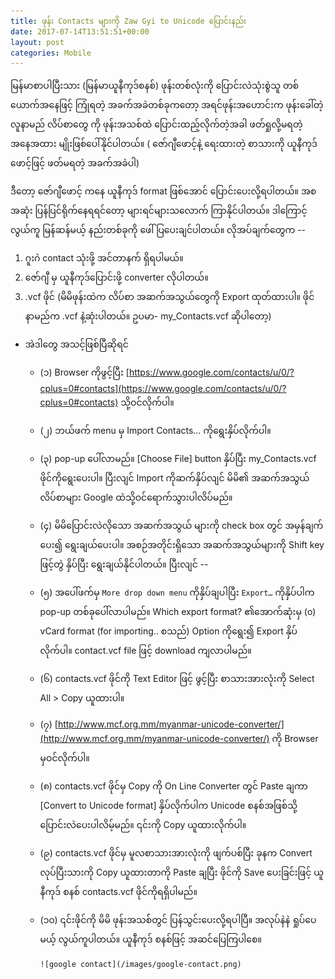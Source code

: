 ```yaml
---
title: ဖုန်း Contacts များကို Zaw Gyi to Unicode ပြောင်းနည်း
date: 2017-07-14T13:51:51+00:00
layout: post
categories: Mobile
---
```


မြန်မာစာပါပြီးသား (မြန်မာယူနီကုဒ်စနစ်) ဖုန်းတစ်လုံးကို ပြောင်းလဲသုံးစွဲသူ တစ်ယောက်အနေဖြင့် ကြုံရတဲ့ အခက်အခဲတစ်ခုကတော့ အရင်ဖုန်းအဟောင်းက ဖုန်းခေါ်တဲ့ လူနာမည် လိပ်စာတွေ ကို ဖုန်းအသစ်ထဲ ပြောင်းထည့်လိုက်တဲ့အခါ ဖတ်ရှုလို့မရတဲ့ အနေအထား မျိုးဖြစ်ပေါ်နိုင်ပါတယ်။ ( ဇော်ဂျီဖောင့်နဲ့ ရေးထားတဲ့ စာသားကို ယူနီကုဒ်ဖောင့်ဖြင့် ဖတ်မရတဲ့ အခက်အခဲပါ)

ဒီတော့ ဇော်ဂျီဖောင့် ကနေ ယူနီကုဒ် format ဖြစ်အောင် ပြောင်းပေးလို့ရပါတယ်။ အစအဆုံး ပြန်ပြင်ရိုက်နေရရင်တော့ များရင်များသလောက် ကြာနိုင်ပါတယ်။ ဒါကြောင့် လွယ်ကူ မြန်ဆန်မယ့် နည်းတစ်ခုကို ဖေါ်ပြပေးချင်ပါတယ်။
လိုအပ်ချက်တွေက --
1. ဂူးဂဲ contact သုံးဖို့ အင်တာနက် ရှိရပါမယ်။
2. ဇော်ဂျီ မှ ယူနီကုဒ်ပြောင်းဖို့ converter လိုပါတယ်။
3. .vcf ဖိုင် (မိမိဖုန်းထဲက လိပ်စာ အဆက်အသွယ်တွေကို Export ထုတ်ထားပါ။ ဖိုင်နာမည်က .vcf နဲ့ဆုံးပါတယ်။ ဥပမာ- my_Contacts.vcf ဆိုပါတော့)
- အဲဒါတွေ အသင့်ဖြစ်ပြီဆိုရင်
  - (၁) Browser ကိုဖွင့်ပြီး [https://www.google.com/contacts/u/0/?cplus=0#contacts](https://www.google.com/contacts/u/0/?cplus=0#contacts) သို့ဝင်လိုက်ပါ။
  - (၂) ဘယ်ဖက် menu မှ Import Contacts… ကိုရွေးနှိပ်လိုက်ပါ။
  - (၃) pop-up ပေါ်လာမည်။ [Choose File] button နှိပ်ပြီး my_Contacts.vcf ဖိုင်ကိုရွေးပေးပါ။ ပြီးလျင် Import ကိုဆက်နှိပ်လျင် မိမိ၏ အဆက်အသွယ် လိပ်စာများ Google ထဲသို့ဝင်ရောက်သွားပါလိပ်မည်။
  - (၄) မိမိပြောင်းလဲလိုသော အဆက်အသွယ် များကို check box တွင် အမှန်ချက်ပေး၍ ရွေးချယ်ပေးပါ။ အစဉ်အတိုင်းရှိသော အဆက်အသွယ်များကို Shift key ဖြင့်တွဲ နှိပ်ပြီး ရွေးချယ်နိုင်ပါတယ်။ ပြီးလျင် --
  - (၅) အပေါ်ဖက်မှ `More drop down menu` ကိုနှိပ်ချပါပြီး `Export…` ကိုနှိပ်ပါက pop-up တစ်ခုပေါ်လာပါမည်။ Which export format? ၏အောက်ဆုံးမှ (o) vCard format (for importing.. စသည်) Option ကိုရွေး၍ Export နှိပ်လိုက်ပါ။ contact.vcf file ဖြင့် download ကျလာပါမည်။ 
  - (၆) contacts.vcf ဖိုင်ကို Text Editor ဖြင့် ဖွင့်ပြီး စာသားအားလုံးကို Select All > Copy ယူထားပါ။
  - (၇) [http://www.mcf.org.mm/myanmar-unicode-converter/](http://www.mcf.org.mm/myanmar-unicode-converter/) ကို Browser မှဝင်လိုက်ပါ။
  - (၈) contacts.vcf ဖိုင်မှ Copy ကို On Line Converter တွင် Paste ချကာ [Convert to Unicode format] နှိပ်လိုက်ပါက Unicode စနစ်အဖြစ်သို့ ပြောင်းလဲပေးပါလိမ့်မည်။ ၎င်းကို Copy ယူထားလိုက်ပါ။
  - (၉) contacts.vcf ဖိုင်မှ မူလစာသားအားလုံးကို ဖျက်ပစ်ပြီး ခုနက Convert လုပ်ပြီးသားကို Copy ယူထားတာကို Paste ချပြီး ဖိုင်ကို Save ပေးခြင်းဖြင့် ယူနီကုဒ် စနစ် contacts.vcf ဖိုင်ကိုရရှိပါမည်။
  - (၁၀) ၎င်းဖိုင်ကို မိမိ ဖုန်းအသစ်တွင် ပြန်သွင်းပေးလို့ရပါပြီ။
   အလုပ်နဲနဲ ရှုပ်ပေမယ့် လွယ်ကူပါတယ်။ ယူနီကုဒ် စနစ်ဖြင့် အဆင်ပြေကြပါစေ။
  
        ![google contact](/images/google-contact.png)
